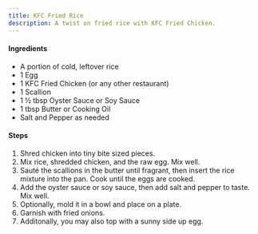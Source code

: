 ```yaml
---
title: KFC Fried Rice
description: A twist on fried rice with KFC Fried Chicken.
---
```


#### Ingredients

- A portion of cold, leftover rice
- 1 Egg
- 1 KFC Fried Chicken (or any other restaurant)
- 1 Scallion
- 1 ½ tbsp Oyster Sauce or Soy Sauce
- 1 tbsp Butter or Cooking Oil
- Salt and Pepper as needed

#### Steps

1. Shred chicken into tiny bite sized pieces.
2. Mix rice, shredded chicken, and the raw egg. Mix well.
3. Sauté the scallions in the butter until fragrant, then insert the rice mixture into the pan. Cook until the eggs are cooked.
4. Add the oyster sauce or soy sauce, then add salt and pepper to taste. Mix well.
5. Optionally, mold it in a bowl and place on a plate.
6. Garnish with fried onions.
7. Additonally, you may also top with a sunny side up egg.
